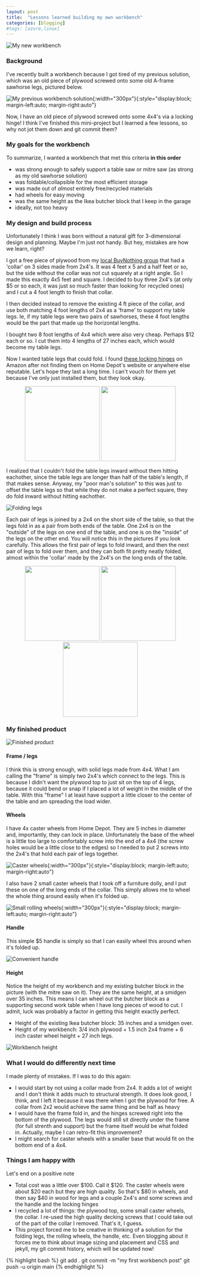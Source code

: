 ```yaml
---
layout: post
title:  "Lessons learned building my own workbench"
categories: [blogging]
#tags: [azure,linux]
---
```


![My new workbench](/assets/workbench-in-driveway.jpeg)

### Background
I've recently built a workbench because I got tired of my previous solution, which was an old piece of plywood screwed onto some old A-frame sawhorse legs, pictured below.

![My previous workbench solution](/assets/workbench-sawhorse.jpeg){:width="300px"}{:style="display:block; margin-left:auto; margin-right:auto"} 

Now, I have an old piece of plywood screwed onto some 4x4's via a locking hinge! I think I've finished this mini-project but I learned a few lessons, so why not jot them down and git commit them? 

### My goals for the workbench
To summarize, I wanted a workbench that met this criteria **in this order**
- was strong enough to safely support a table saw or mitre saw (as strong as my old sawhorse solution)
- was foldable/collapsible for the most efficient storage
- was made out of *almost* entirely free/recycled materials
- had wheels for easy moving
- was the same height as the Ikea butcher block that I keep in the garage
- ideally, not too heavy

### My design and build process
Unfortunately I think I was born without a natural gift for 3-dimensional design and planning. Maybe I'm just not handy. But hey, mistakes are how we learn, right? 

I got a free piece of plywood from my [local BuyNothing group](https://buynothingproject.org/) that had a 'collar' on 3 sides made from 2x4's. It was 4 feet x 5 and a half feet or so, but the side without the collar was not cut squarely at a right angle. So I made this exactly 4x5 feet and square. I decided to buy three 2x4's (at only $5 or so each, it was just so much faster than looking for recycled ones) and I cut a 4 foot length to finish that collar.

I then decided instead to remove the existing 4 ft piece of the collar, and use both matching 4 foot lengths of 2x4 as a 'frame' to support my table legs. Ie, if my table legs were two pairs of sawhorses, these 4 foot lengths would be the part that made up the horizontal lengths.

I bought two 8 foot lengths of 4x4 which were also very cheap. Perhaps $12 each or so. I cut them into 4 lengths of 27 inches each, which would become my table legs.

Now I wanted table legs that could fold. I found [these locking hinges](https://www.amazon.com/gp/product/B08L3RKQGD/ref=ppx_od_dt_b_asin_title_s00?ie=UTF8&psc=1) on Amazon after not finding them on Home Depot's website or anywhere else reputable. Let's hope they last a long time. I can't vouch for them yet because I've only just installed them, but they look okay.

<p align="middle" float="left">
  <img src="/assets/workbench-locking-hinge.jpg" width="200" />
  <img src="/assets/workbench-locking-hinge2.jpg" width="200" /> 
</p>

I realized that I couldn't fold the table legs inward without them hitting eachother, since the table legs are longer than half of the table's length, if that makes sense. Anyway, my "poor man's solution" to this was just to offset the table legs so that while they do not make a perfect square, they do fold inward without hitting eachother. 

![Folding legs](/assets/workbench2.jpeg)

Each pair of legs is joined by a 2x4 on the short side of the table, so that the legs fold in as a pair from both ends of the table. One 2x4 is on the "outside" of the legs on one end of the table, and one is on the "inside" of the legs on the other end. You will notice this in the pictures if you look carefully. This allows the first pair of legs to fold inward, and then the next pair of legs to fold over them, and they can both fit pretty neatly folded, almost within the 'collar' made by the 2x4's on the long ends of the table.

<p align="middle" float="left">
  <img src="/assets/workbench-folding1.jpeg" width="200" />
  <img src="/assets/workbench-folding2.jpeg" width="200" /> 
  <img src="/assets/workbench-folding3.jpeg" width="200" />
</p>

### My finished product

![Finished product](/assets/workbench-in-garage.jpeg)

#### Frame / legs
I think this is strong enough, with solid legs made from 4x4. What I am calling the "frame" is simply two 2x4's which connect to the legs. This is because I didn't want the plywood top to just sit on the top of 4 legs, because it could bend or snap if I placed a lot of weight in the middle of the table. With this "frame" I at least have support a little closer to the center of the table and am spreading the load wider. 

#### Wheels
I have 4x caster wheels from Home Depot. They are 5 inches in diameter and, importantly, they can lock in place. Unfortunately the base of the wheel is a little too large to comfortably screw into the end of a 4x4 (the screw holes would be a little close to the edges) so I needed to put 2 screws into the 2x4's that hold each pair of legs together.

![Caster wheels](/assets/workbench-caster-wheels.jpeg){:width="300px"}{:style="display:block; margin-left:auto; margin-right:auto"}

I also have 2 small caster wheels that I took off a furniture dolly, and I put these on one of the long ends of the collar. This simply allows me to wheel the whole thing around easily when it's folded up.

![Small rolling wheels](/assets/workbench-caster-wheels2.jpeg){:width="300px"}{:style="display:block; margin-left:auto; margin-right:auto"}

#### Handle

This simple $5 handle is simply so that I can easily wheel this around when it's folded up.

![Convenient handle](/assets/workbench-handle.jpeg)

#### Height
Notice the height of my workbench and my existing butcher block in the picture (with the mitre saw on it). They are the same height, at a smidgen over 35 inches. This means I can wheel out the butcher block as a supporting second work table when I have long pieces of wood to cut. I admit, luck was probably a factor in getting this height exactly perfect. 

- Height of the existing Ikea butcher block: 35 inches and a smidgen over.
- Height of my workbench: 3/4 inch plywood + 1.5 inch 2x4 frame + 6 inch caster wheel height + 27 inch legs. 

![Workbench height](/assets/workbench-height.jpeg)

### What I would do differently next time
I made plenty of mistakes. If I was to do this again:
- I would start by not using a collar made from 2x4. It adds a lot of weight and I don't think it adds much to structural strength. It does look good, I think, and I left it because it was there when I got the plywood for free. A collar from 2x2 would achieve the same thing and be half as heavy
- I would have the frame fold in, and the hinges screwed right into the bottom of the plywood. The legs would still sit directly under the frame (for full strenth and support) but the frame itself would be what folded in. Actually, maybe I can retro-fit this improvement?
- I might search for caster wheels with a smaller base that would fit on the bottom end of a 4x4.

### Things I am happy with
Let's end on a positive note
- Total cost was a little over $100. Call it $120. The caster wheels were about $20 each but they are high quality. So that's $80 in wheels, and then say $40 in wood for legs and a couple 2x4's and some screws and the handle and the locking hinges
- I recycled a lot of things: the plywood top, some small caster wheels, the collar. I re-used the high quality decking screws that I could take out of the part of the collar I removed. That's it, I guess.
- This project forced me to be creative in thinking of a solution for the folding legs, the rolling wheels, the handle, etc. Even blogging about it forces me to think about image sizing and placement and CSS and jekyll, my git commit history, which will be updated now!

{% highlight bash %}
git add .
git commit -m "my first workbench post"
git push -u origin main
{% endhighlight %}
 